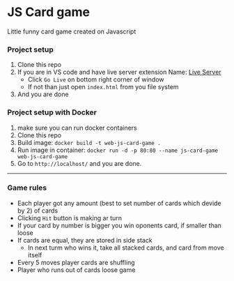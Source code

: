 # JS Card game

Little funny card game created on Javascript

### Project setup

1. Clone this repo
2. If you are in VS code and have live server extension Name: [Live Server](https://marketplace.visualstudio.com/items?itemName=ritwickdey.LiveServer)
    - Click `Go Live` on bottom right corner of window
    - If not than just open `index.html` from you file system
3. And you are done

### Project setup with Docker

1. make sure you can run docker containers
2. Clone this repo
3. Build image: `docker build -t web-js-card-game .`
4. Run image in container: `docker run -d -p 80:80 --name js-card-game web-js-card-game`
5. Go to `http://localhost/` and you are done. 

***

### Game rules

- Each player got any amount (best to set number of cards which devide by 2) of cards
- Clicking `Hit` button is making ar turn
- If your card by number is bigger you win oponents card, if smaller than loose
- If cards are equal, they are stored in side stack
    - In next turm who wins it, take all stacked cards, and card from move itself
- Every 5 moves player cards are shuffling
- Player who runs out of cards loose game